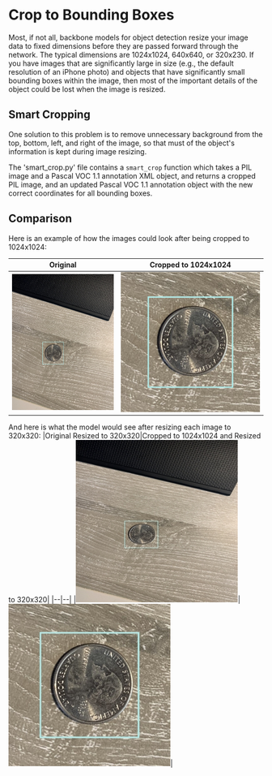 # Crop to Bounding Boxes
Most, if not all, backbone models for object detection resize your image data to fixed dimensions before they are passed forward through the network. The typical dimensions are 1024x1024, 640x640, or 320x230. If you have images that are significantly large in size (e.g., the default resolution of an iPhone photo) and objects that have significantly small bounding boxes within the image, then most of the important details of the object could be lost when the image is resized.

## Smart Cropping
One solution to this problem is to remove unnecessary background from the top, bottom, left, and right of the image, so that must of the object's information is kept during image resizing.

The 'smart_crop.py' file contains a `smart_crop` function which takes a PIL image and a Pascal VOC 1.1 annotation XML object, and returns a cropped PIL image, and an updated Pascal VOC 1.1 annotation object with the new correct coordinates for all bounding boxes.

## Comparison
Here is an example of how the images could look after being cropped to 1024x1024:

|Original|Cropped to 1024x1024|
|--|--|
|![Original Image](./original.jpeg)|![Cropped 1024x1024](./cropped-1024.jpeg)|

And here is what the model would see after resizing each image to 320x320:
|Original Resized to 320x320|Cropped to 1024x1024 and Resized to 320x320|
|--|--|
|![Original Resized to 320x320](./original-resized-320.jpeg)|![Cropped Resized to 320x320](./cropped-resized-320.jpeg)|